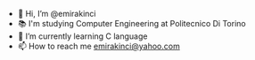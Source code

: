 - 👋 Hi, I’m @emirakinci
- 📚 I'm studying Computer Engineering at Politecnico Di Torino
- 🌱 I’m currently learning C language
- 📫 How to reach me emirakinci@yahoo.com
